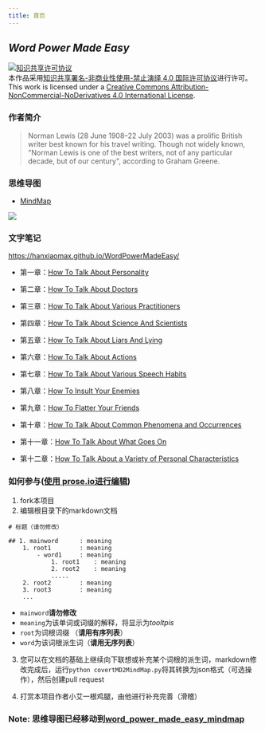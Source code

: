 ```yaml
---
title: 首页
---
```


## *Word Power Made Easy*


<a rel="license" href="http://creativecommons.org/licenses/by-nc-nd/4.0/"><img alt="知识共享许可协议" style="border-width:0" src="https://i.creativecommons.org/l/by-nc-nd/4.0/88x31.png" /></a><br />本作品采用<a rel="license" href="http://creativecommons.org/licenses/by-nc-nd/4.0/">知识共享署名-非商业性使用-禁止演绎 4.0 国际许可协议</a>进行许可。
<br />This work is licensed under a <a rel="license" href="http://creativecommons.org/licenses/by-nc-nd/4.0/">Creative Commons Attribution-NonCommercial-NoDerivatives 4.0 International License</a>.

### 作者简介

>Norman Lewis (28 June 1908–22 July 2003) was a prolific British writer best known for his travel writing. Though not widely known, "Norman Lewis is one of the best writers, not of any particular decade, but of our century", according to Graham Greene.

### 思维导图

- [MindMap](https://hanxiaomax.github.io/WordPowerMadeEasy/)

![](http://oat186w2g.bkt.clouddn.com/Xnip2018-10-03_21-08-38.png)

### 文字笔记

https://hanxiaomax.github.io/WordPowerMadeEasy/

- 第一章：[How To Talk About Personality](https://github.com/hanxiaomax/WordPowerMadeEasy/blob/master/src/wpme/How_to_talk_about_personality.md)

- 第二章：[How To Talk About Doctors](https://github.com/hanxiaomax/WordPowerMadeEasy/blob/master/src/wpme/How_to_talk_about_doctors.md)

- 第三章：[How To Talk About Various Practitioners](https://github.com/hanxiaomax/WordPowerMadeEasy/blob/master/src/wpme/How_to_talk_about_various_practitioners.md)

- 第四章：[How To Talk About Science And Scientists](https://github.com/hanxiaomax/WordPowerMadeEasy/blob/master/src/wpme/How_to_talk_about_science_and_scientist.md)

- 第五章：[How To Talk About Liars And Lying](https://github.com/hanxiaomax/WordPowerMadeEasy/blob/master/src/wpme/How_to_talk_about_liars_and_lying.md)

- 第六章：[How To Talk About Actions](https://github.com/hanxiaomax/WordPowerMadeEasy/blob/master/src/wpme/How_to_talk_about_actions.md)

- 第七章：[How To Talk About Various Speech Habits](https://github.com/hanxiaomax/WordPowerMadeEasy/blob/master/src/wpme/How_to_talk_about_various_speech_habits.md)

- 第八章：[How To Insult Your Enemies](https://github.com/hanxiaomax/WordPowerMadeEasy/blob/master/src/wpme/How_to_insult_your_enemies.md)

- 第九章：[How To Flatter Your Friends](https://github.com/hanxiaomax/WordPowerMadeEasy/blob/master/src/wpme/How_to_flatter_your_friends.md)

- 第十章：[How To Talk About Common Phenomena and Occurrences](https://github.com/hanxiaomax/WordPowerMadeEasy/blob/master/src/wpme/How_to_talk_about_common_phenomena_and_occurrences.md)

- 第十一章：[How To Talk About What Goes On](https://github.com/hanxiaomax/WordPowerMadeEasy/blob/master/src/wpme/How_to_talk_about_what_goes_on.md)

- 第十二章：[How To Talk About a Variety of Personal Characteristics](https://github.com/hanxiaomax/WordPowerMadeEasy/blob/master/src/wpme/How_to_talk_about_a_variety_of_personal_characteristics.md)



### 如何参与([使用 prose.io进行编辑](http://prose.io/#hanxiaomax/WordPowerMadeEasy))

1. fork本项目
2. 编辑根目录下的markdown文档

```
# 标题（请勿修改）

## 1. mainword      : meaning
    1. root1        : meaning
        - word1     : meaning
            1. root1    : meaning  
            2. root2    : meaning
            .....
    2. root2        : meaning
    3. root3        : meaning
    ...    
```

- `mainword`**请勿修改**
- `meaning`为该单词或词缀的解释，将显示为*tooltpis*
- `root`为词根词缀 （**请用有序列表**）
- `word`为该词根派生词（**请用无序列表**）

3. 您可以在文档的基础上继续向下联想或补充某个词根的派生词，markdown修改完成后，运行`python covertMD2MindMap.py`将其转换为json格式（可选操作），然后创建pull request

4. 打赏本项目作者小艾一根鸡腿，由他进行补充完善（滑稽）

### Note: 思维导图已经移动到[word_power_made_easy_mindmap](https://github.com/hanxiaomax/word_power_made_easy_mindmap)
